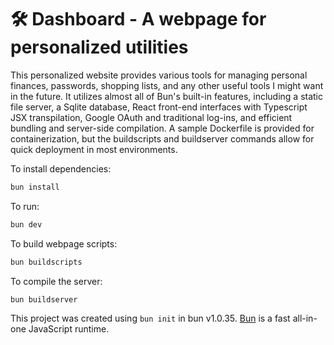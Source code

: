 # 🛠️ Dashboard - A webpage for personalized utilities

This personalized website provides various tools for managing personal finances, passwords, shopping lists, and any other useful tools I might want in the future.
It utilizes almost all of Bun's built-in features, including a static file server, a Sqlite database, React front-end interfaces with Typescript JSX transpilation, Google OAuth and traditional log-ins, and efficient bundling and server-side compilation.
A sample Dockerfile is provided for containerization, but the buildscripts and buildserver commands allow for quick deployment in most environments.

To install dependencies:

```bash
bun install
```

To run:

```bash
bun dev
```

To build webpage scripts:

```bash
bun buildscripts
```

To compile the server:

```bash
bun buildserver
```

This project was created using `bun init` in bun v1.0.35. [Bun](https://bun.sh) is a fast all-in-one JavaScript runtime.
